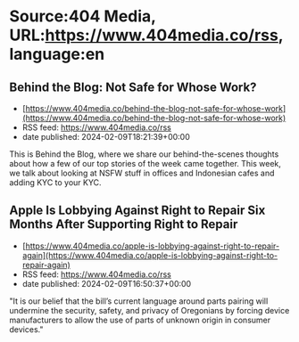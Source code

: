 # Source:404 Media, URL:https://www.404media.co/rss, language:en

## Behind the Blog: Not Safe for Whose Work?
 - [https://www.404media.co/behind-the-blog-not-safe-for-whose-work](https://www.404media.co/behind-the-blog-not-safe-for-whose-work)
 - RSS feed: https://www.404media.co/rss
 - date published: 2024-02-09T18:21:39+00:00

This is Behind the Blog, where we share our behind-the-scenes thoughts about how a few of our top stories of the week came together. This week, we talk about looking at NSFW stuff in offices and Indonesian cafes and adding KYC to your KYC.

## Apple Is Lobbying Against Right to Repair Six Months After Supporting Right to Repair
 - [https://www.404media.co/apple-is-lobbying-against-right-to-repair-again](https://www.404media.co/apple-is-lobbying-against-right-to-repair-again)
 - RSS feed: https://www.404media.co/rss
 - date published: 2024-02-09T16:50:37+00:00

"It is our belief that the bill’s current language around parts pairing will undermine the security, safety, and privacy of Oregonians by forcing device manufacturers to allow the use of parts of unknown origin in consumer devices."

